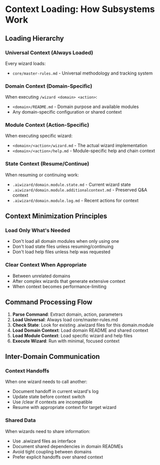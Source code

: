 # Context Loading: How Subsystems Work

## Loading Hierarchy

### Universal Context (Always Loaded)
Every wizard loads:
- `core/master-rules.md` - Universal methodology and tracking system

### Domain Context (Domain-Specific) 
When executing `/wizard <domain> <action>`:
- `<domain>/README.md` - Domain purpose and available modules
- Any domain-specific configuration or shared context

### Module Context (Action-Specific)
When executing specific wizard:
- `<domain>/<action>/wizard.md` - The actual wizard implementation
- `<domain>/<action>/help.md` - Module-specific help and chain context

### State Context (Resume/Continue)
When resuming or continuing work:
- `.aiwizard/domain.module.state.md` - Current wizard state
- `.aiwizard/domain.module.additionalcontext.md` - Preserved Q&A context
- `.aiwizard/domain.module.log.md` - Recent actions for context

## Context Minimization Principles

### Load Only What's Needed
- Don't load all domain modules when only using one
- Don't load state files unless resuming/continuing
- Don't load help files unless help was requested

### Clear Context When Appropriate
- Between unrelated domains
- After complex wizards that generate extensive context
- When context becomes performance-limiting

## Command Processing Flow

1. **Parse Command**: Extract domain, action, parameters
2. **Load Universal**: Always load core/master-rules.md
3. **Check State**: Look for existing .aiwizard files for this domain.module
4. **Load Domain Context**: Load domain README and shared context
5. **Load Module Context**: Load specific wizard and help files
6. **Execute Wizard**: Run with minimal, focused context

## Inter-Domain Communication

### Context Handoffs
When one wizard needs to call another:
- Document handoff in current wizard's log
- Update state before context switch
- Use /clear if contexts are incompatible
- Resume with appropriate context for target wizard

### Shared Data
When wizards need to share information:
- Use .aiwizard files as interface
- Document shared dependencies in domain READMEs  
- Avoid tight coupling between domains
- Prefer explicit handoffs over shared context